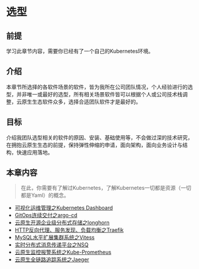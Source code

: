 # 选型

## 前提

学习此章节内容，需要你已经有了一个自己的Kubernetes环境。

## 介绍

本章节所选择的各软件场景的软件，皆为我所在公司团队情况，个人经验进行的选型，并非唯一或最好的选型，所有相关场景软件皆可以根据个人或公司技术栈调整，云原生生态软件众多，选择合适团队软件才是最好的。

## 目标

介绍我团队选型相关的软件的原因、安装、基础使用等，不会做过深的技术研究，在拥抱云原生生态的前提，保持弹性伸缩的申请，面向架构，面向业务设计与结构，快速应用落地。

## 本章内容

> 在此，你需要有了解过Kubernetes，了解Kubernetes一切都是资源（一切都是Yaml）的概念。

  * [可视化运维管理之Kubernetes Dashboard](kubernetes-dashboard.md)
  * [GitOps连续交付之argo-cd](argo-cd.md)
  * [云原生开源企业级分布式存储之longhorn](longhorn.md)
  * [HTTP反向代理、服务发现、负载均衡之Traefik](traefik.md)
  * [MySQL水平扩展集群系统之Vitess](vitess.md)
  * [实时分布式消息传递平台之NSQ](nsq.md)
  * [云原生监控报警系统之Kube-Prometheus](kube-prometheus.md)
  * [云原生全链路追踪系统之Jaeger](jaeger.md)